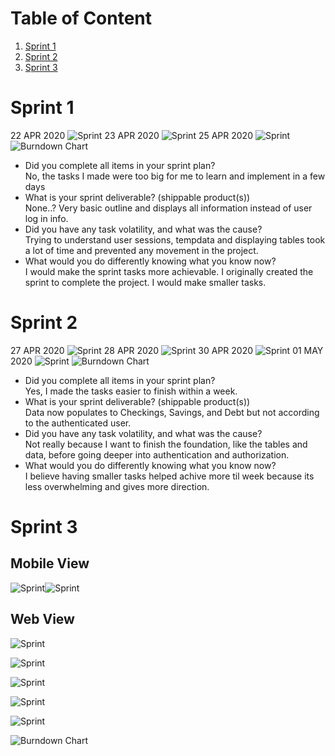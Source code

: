 # Table of Content
1. [Sprint 1](https://github.com/phildh89/Budge-It/blob/master/sprint/readme.MD#sprint-1)
2. [Sprint 2](https://github.com/phildh89/Budge-It/blob/master/sprint/readme.MD#sprint-2)
2. [Sprint 3](https://github.com/phildh89/Budge-It/blob/master/sprint/readme.MD#sprint-3)

# Sprint 1
22 APR 2020
![Sprint](/sprint/Sprint1.png)
23 APR 2020
![Sprint](/sprint/Sprint2.png)
25 APR 2020
![Sprint](/sprint/Sprint3.png)
![Burndown Chart](/sprint/Burndown%20Chart.png)
<br/>
*	Did you complete all items in your sprint plan?<br/>
No, the tasks I made were too big for me to learn and implement in a few days<br/>
*	What is your sprint deliverable? (shippable product(s))<br/>
None..? Very basic outline and displays all information instead of user log in info.<br/>
*	Did you have any task volatility, and what was the cause?<br/>
Trying to understand user sessions, tempdata and displaying tables took a lot of time and prevented any movement in the project.<br/>
*	What would you do differently knowing what you know now?<br/>
I would make the sprint tasks more achievable. I originally created the sprint to complete the project. I would make smaller tasks.<br/>

# Sprint 2
27 APR 2020
![Sprint](/sprint/Sprint4.PNG)
28 APR 2020
![Sprint](/sprint/Sprint5.PNG)
30 APR 2020
![Sprint](/sprint/Sprint6.PNG)
01 MAY 2020
![Sprint](/sprint/Sprint7.PNG)
![Burndown Chart](/sprint/Burndown%20Chart2.PNG)
*	Did you complete all items in your sprint plan?<br/>
Yes, I made the tasks easier to finish within a week.<br/>
*	What is your sprint deliverable? (shippable product(s))<br/>
Data now populates to Checkings, Savings, and Debt but not according to the authenticated user.<br/>
*	Did you have any task volatility, and what was the cause?<br/>
Not really because I want to finish the foundation, like the tables and data, before going deeper into authentication and authorization.<br/>
*	What would you do differently knowing what you know now?<br/>
I believe having smaller tasks helped achive more til week because its less overwhelming and gives more direction.<br/>

# Sprint 3
## Mobile View
![Sprint](/sprint/mobileView.PNG)![Sprint](/sprint/mobileView2.PNG)
## Web View
![Sprint](/sprint/webView.PNG)

![Sprint](/sprint/Sprint8.PNG)

![Sprint](/sprint/Sprint9.PNG)

![Sprint](/sprint/Sprint10.PNG)

![Sprint](/sprint/Sprint11.PNG)

![Burndown Chart](/sprint/Burndown%20Chart3.PNG)
